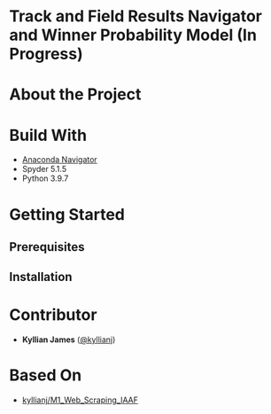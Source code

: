 # Track and Field Results Navigator and Winner Probability Model (In Progress)

# About the Project

# Build With 

- [Anaconda Navigator](https://www.anaconda.com/products/distribution)
- Spyder 5.1.5
- Python 3.9.7

# Getting Started

## Prerequisites

## Installation

# Contributor

- **Kyllian James** ([@kyllianj](https://github.com/kyllianj))

# Based On 

- [kyllianj/M1_Web_Scraping_IAAF](https://github.com/kyllianj/M1_Web_Scraping_IAAF) 
